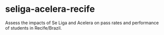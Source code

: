 # seliga-acelera-recife
Assess the impacts of  Se Liga and Acelera on pass rates and performance of students in Recife/Brazil. 
